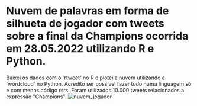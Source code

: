 # Nuvem de palavras em forma de silhueta de jogador com tweets sobre a final da Champions ocorrida em 28.05.2022 utilizando R e Python.
Baixei os dados com o 'rtweet' no R e plotei a nuvem utilizando a 'wordcloud' no Python. Acredito ser possível fazer tudo numa linguagem só e com menos código rsrs. Foram utilizados 10.000 tweets relacionados a expressão "Champions".
![nuvem_jogador](https://user-images.githubusercontent.com/100307643/171061711-f98ea8b0-7d47-46fb-8df5-5c6cb44e8acc.png)

